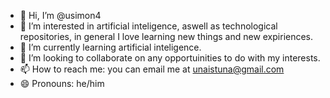 - 👋 Hi, I’m @usimon4
- 👀 I’m interested in artificial inteligence, aswell as technological repositories, in general I love learning new things and new expiriences.
- 🌱 I’m currently learning artificial inteligence.
- 💞️ I’m looking to collaborate on any opportuinities to do with my interests.
- 📫 How to reach me: you can email me at unaistuna@gmail.com
- 😄 Pronouns: he/him

<!---
usimon4/usimon4 is a ✨ special ✨ repository because its `README.md` (this file) appears on your GitHub profile.
You can click the Preview link to take a look at your changes.
--->
